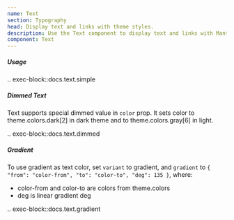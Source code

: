 ```yaml
---
name: Text
section: Typography
head: Display text and links with theme styles.
description: Use the Text component to display text and links with Mantine's theme styles.
component: Text
---
```


##### Usage

.. exec-block::docs.text.simple

##### Dimmed Text

Text supports special dimmed value in `color` prop. It sets color to theme.colors.dark[2] in dark theme and to 
theme.colors.gray[6] in light.

.. exec-block::docs.text.dimmed

##### Gradient

To use gradient as text color, set `variant` to gradient, and `gradient` to
`{ "from": "color-from", "to": "color-to", "deg": 135 }`, where:

* color-from and color-to are colors from theme.colors
* deg is linear gradient deg

.. exec-block::docs.text.gradient


